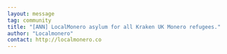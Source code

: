 ```yaml
---
layout: message
tag: community
title: "[ANN] LocalMonero asylum for all Kraken UK Monero refugees."
author: "Localmonero"	
contact: http://localmonero.co
---
```



